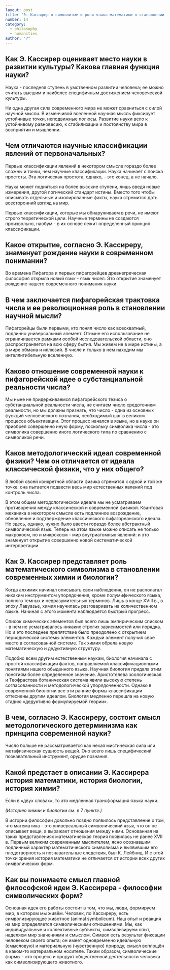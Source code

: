```yaml
---
layout: post
title: "Э. Кассирер о символизме и роли языка математики в становлении науки"
number: 14
category:
  - philosophy
  - humanities
author: "?"
---
```


## Как Э. Кассирер оценивает место науки в развитии культуры? Какова главная функция науки?
Наука - последняя ступень в умственном развитии человека; ее можно считать высшим и наиболее специфичным достижением человеческой культуры.

Ни одна другая сила современного мира не может сравниться с силой научной мысли. В изменчивой вселенной научная мысль фиксирует устойчивые точки, неподвижные полюсы. Развитие науки вело к устойчивому равновесию, к стабилизации и постоянству мира в восприятии и мышлении.

## Чем отличаются научные классификации явлений от первоначальных?
Первые классификации явлений в некотором смысле гораздо более сложны и тонки, чем научные классификации. Наука начинает с поиска простоты. Эта логическая простота, однако, - это конец, а не начало.

Наука может подняться на более высокие ступени, лишь введя новые измерения, другой логический стандарт истины. Вместо того чтобы описывать отдельные и изолированные факты, наука стремится дать всесторонний взгляд на мир.

Первые классификации, которые мы обнаруживаем в речи, не имеют строго теоретической цели. Научные термины не создаются произвольно, наобум - в их основе лежит определенный принцип классификации. 

## Какое открытие, согласно Э. Кассиреру, знаменует рождение науки в современном понимании?
Во времена Пифагора и первых пифагорейцев древнегреческая философия открыла новый язык - язык чисел. Это открытие знаменует рождение нашего современного понимания науки.

## В чем заключается пифагорейская трактовка числа и ее революционная роль в становлении научной мысли?
Пифагорейцы были первыми, кто понял число как всеохватный, подлинно универсальный элемент. Отныне его использование не ограничивается рамками особой исследовательской области, оно распространяется на всю сферу бытия. Мы живем не в мире истины, а в мире обмана и иллюзий. В числе и только в нем находим мы интеллигибельную вселенную.

## Каково отношение современной науки к пифагорейской идее о субстанциальной реальности числа?
Мы ныне не придерживаемся пифагорейского тезиса о субстанциальной реальности числа, не считаем число средоточием реальности, но мы должны признать, что число - одна из основных функций человеческого познания, необходимый шаг в великом процессе объективации. Этот процесс начался в языке, но в науке он приобрел совершенно иную форму, поскольку символика числа - это символика совершенно иного логического типа по сравнению с символикой речи.

## Каков методологический идеал современной физики? Чем он отличается от идеала классической физики, что у них общего?
В любой своей конкретной области физика стремится к одной и той же точке: она пытается подвести весь мир естественных явлений под контроль числа.

В этом общем методологическом идеале мы не усматриваем противоречия между классической и современной физикой. Квантовая механика в некотором смысле есть подлинное возрождение, обновление и подтверждение классического пифагореанского идеала. Но здесь, однако, нужно было ввести гораздо более абстрактный символический язык. Теперь на этом языке можно описать не только макрокосм, но и микрокосм - мир внутриатомных явлений: и это знаменует открытие совершенно новой систематической интерпретации. 

## Как Э. Кассирер представляет роль математического символизма в становлении современных химии и биологии?
Когда алхимик начинал описывать свои наблюдения, он не располагал никаким инструментом упорядочения, кроме полумифического языка, полного темных и невразумительных терминов. Лишь в конце XVIII в., в эпоху Лавуазье, химия научилась разговаривать на количественном языке. Начиная с этого момента наблюдается быстрый прогресс. 

Список химических элементов был всего лишь эмпирическим списком - в нем не усматривалось никаких строгих зависимостей или порядка. Но и это последнее препятствие было преодолено с открытием периодической системы элементов. Каждый элемент получил свое место в согласованной системе. Так химия обрела новую математическую и дедуктивную структуру.

Подобно всем другим естественным наукам, биология начинала с простой классификации фактов, направляемой классификационными понятиями нашего обыденного языка. Научная биология придала этим понятиям более определенное значение. Аристотелева зоологическая и Теофрастова ботаническая система явили высокую степень согласованности и методологической упорядоченности. Однако в современной биологии все эти ранние формы классификации оттеснены другим идеалом. Биология медленно перешла на новую стадию «дедуктивно формулируемой теории».

## В чем, согласно Э. Кассиреру, состоит смысл методологического детерминизма как принципа современной науки?
Число больше не рассматривается как некая мистическая сила или метафизическая сущность вещей. Оно всего лишь специфический познавательный инструмент, орудие познания.

## Какой предстает в описании Э. Кассирера история математики, история биологии, история химии?
Если в «двух словах», то это медленная трансформация языка науки.

*(Историю химии и биологии см. в 7 пункте.)*

В истории философии довольно поздно появилось представление о том, что математика - это универсальный символический язык, что он не описывает вещи, а выражает отношения между ними. Основанная на таких представлениях математическая теория появилась не ранее XVII в. Первым великим современным мыслителем, ясно осознавшим подлинный характер математического символизма и выявившим его плодотворность и познавательные следствия, был К. Лейбниц. И с этой точки зрения история математики не отличается от истории всех других символических форм.

## Как вы понимаете смысл главной философской идеи Э. Кассирера - философии символических форм?
Основная идея его работы состоит в том, что мы, люди, формируем мир, в котором мы живём. Человек, по Кассиреру, есть символизирующее животное (animal symbolicum). Наш опыт и реакция на мир определяется символическими отношениями. Мы, как индивидуальные и коллективные субъекты, символизируем опыт, наделяем мир значениями и смыслом. Символ есть результат фиксации человеком своего опыта; он имеет одновременно идеальную (смысловую) и материальную (чувственную) природу, смысл воплощён в каком-то материальном носителе. Таким образом, символические формы - это процесс и продукт общественной деятельности человека как символизирующего животного.
